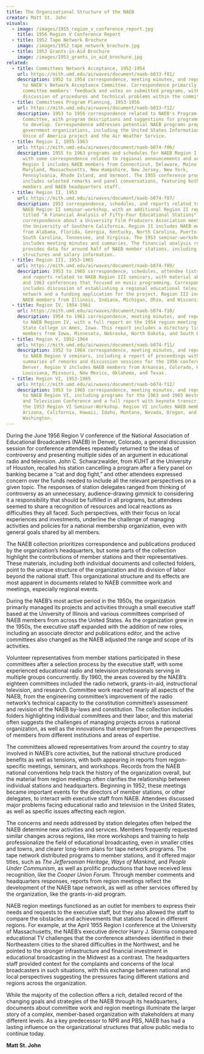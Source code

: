 ```yaml
---
title: The Organizational Structure of the NAEB
creator: Matt St. John
visuals:
  - image: /images/1955_region_v_conference_report.jpg
    title: 1956 Region V Conference Report
  - title: 1952 Tape Network Brochure
    image: /images/1952_tape_network_brochure.jpg
  - title: 1953 Grants-in-Aid Brochure
    image: /images/1953_grants_in_aid_brochure.jpg
related:
  - title: Committees Network Acceptance, 1952-1954
    url: https://mith.umd.edu/airwaves/document/naeb-b033-f01/
    description: 1952 to 1954 correspondence, meeting minutes, and reports related
      to NAEB's Network Acceptance Committee. Correspondence primarily addresses
      committee members' feedback and votes on submitted programs, with some
      discussion of procedures and technical problems within the committee.
  - title: Committees Program Planning, 1953-1956
    url: https://mith.umd.edu/airwaves/document/naeb-b033-f12/
    description: 1953 to 1956 correspondence related to NAEB's Program Planning
      Committee, with program descriptions and suggestions for programming areas
      to develop. Correspondence addresses potential NAEB programs proposed by
      government organizations, including the United States Information Agency's
      Voice of America project and the Air Weather Service.
  - title: Region I, 1955-1963
    url: https://mith.umd.edu/airwaves/document/naeb-b074-f06/
    description: 1955 to 1963 programs and schedules for NAEB Region I conferences,
      with some correspondence related to regional announcements and activities.
      Region I includes NAEB members from Connecticut, Delaware, Maine,
      Maryland, Massachusetts, New Hampshire, New Jersey, New York,
      Pennsylvania, Rhode Island, and Vermont. The 1955 conference program
      includes selected remarks and panel conversations, featuring both regional
      members and NAEB headquarters staff.
  - title: Region II, 1953
    url: https://mith.umd.edu/airwaves/document/naeb-b074-f07/
    description: 1953 correspondence, schedules, and reports related to the 1953
      NAEB Region II seminar-workshop, with an additional Region II report
      titled "A Financial Analysis of Fifty-Four Educational Stations" and brief
      correspondence about a University Film Producers Association meeting at
      the University of Southern California. Region II includes NAEB members
      from Alabama, Florida, Georgia, Kentucky, North Carolina, Puerto Rico,
      South Carolina, Tennessee, and Virginia. The 1953 seminar-workshop report
      includes meeting minutes and summaries. The financial analysis report
      provides data for around half of NAEB member stations, including staff
      structures and salary information.
  - title: Region III, 1953-1965
    url: https://mith.umd.edu/airwaves/document/naeb-b074-f09/
    description: 1953 to 1965 correspondence, schedules, attendee lists, programs,
      and reports related to NAEB Region III seminars, with material about 1962
      and 1963 conferences that focused on music programming. Correspondence
      includes discussion of establishing a regional educational television
      network and a funding application for the project. Region III includes
      NAEB members from Illinois, Indiana, Michigan, Ohio, and Wisconsin.
  - title: Region IV, 1954-1961
    url: https://mith.umd.edu/airwaves/document/naeb-b074-f10/
    description: 1954 to 1961 correspondence, meeting minutes, and reports related
      to NAEB Region IV, with a full report on the 1954 region meeting at Iowa
      State College in Ames, Iowa. This report includes a directory listing
      members from Iowa, Minnesota, Nebraska, North Dakota, and South Dakota.
  - title: Region V, 1952-1964
    url: https://mith.umd.edu/airwaves/document/naeb-b074-f11/
    description: 1952 to 1964 correspondence, meeting minutes, and reports related
      to NAEB Region V seminars, including a report of proceedings with
      summaries of remarks and discussion sessions for the 1956 conference in
      Denver. Region V includes NAEB members from Arkansas, Colorado, Kansas,
      Louisiana, Missouri, New Mexico, Oklahoma, and Texas.
  - title: Region VI, 1953-1965
    url: https://mith.umd.edu/airwaves/document/naeb-b074-f12/
    description: 1953 to 1965 correspondence, meeting minutes, and reports related
      to NAEB Region VI, including programs for the 1963 and 1965 Western Radio
      and Television Conference and a full report with keynote transcripts for
      the 1953 Region VI Seminar-Workshop. Region VI includes NAEB members from
      Arizona, California, Hawaii, Idaho, Montana, Nevada, Oregon, and
      Washington.
---
```

During the June 1956 Region V conference of the National Association of Educational Broadcasters (NAEB) in Denver, Colorado, a general discussion session for conference attendees repeatedly returned to the ideas of controversy and presenting multiple sides of an argument in educational radio and television. John C. Schwarzwalder, from KUHT at the University of Houston, recalled his station cancelling a program after a fiery panel on banking became a “cat and dog fight,” and other attendees expressed concern over the funds needed to include all the relevant perspectives on a given topic. The responses of station delegates ranged from thinking of controversy as an unnecessary, audience-drawing gimmick to considering it a responsibility that should be fulfilled in all programs, but attendees seemed to share a recognition of resources and local reactions as difficulties they all faced. Such perspectives, with their focus on local experiences and investments, underline the challenge of managing activities and policies for a national membership organization, even with general goals shared by all members.

The NAEB collection prioritizes correspondence and publications produced by the organization’s headquarters, but some parts of the collection highlight the contributions of member stations and their representatives. These materials, including both individual documents and collected folders, point to the unique structure of the organization and its division of labor beyond the national staff. This organizational structure and its effects are most apparent in documents related to NAEB committee work and meetings, especially regional events.

During the NAEB’s most active period in the 1950s, the organization primarily managed its projects and activities through a small executive staff based at the University of Illinois and various committees comprised of NAEB members from across the United States. As the organization grew in the 1950s, the executive staff expanded with the addition of new roles, including an associate director and publications editor, and the active committees also changed as the NAEB adjusted the range and scope of its activities.

Volunteer representatives from member stations participated in these committees after a selection process by the executive staff, with some experienced educational radio and television professionals serving in multiple groups concurrently. By 1960, the areas covered by the NAEB’s eighteen committees included the radio network, grants-in-aid, instructional television, and research. Committee work reached nearly all aspects of the NAEB, from the engineering committee’s improvement of the radio network’s technical capacity to the constitution committee’s assessment and revision of the NAEB by-laws and constitution. The collection includes folders highlighting individual committees and their labor, and this material often suggests the challenges of managing projects across a national organization, as well as the innovations that emerged from the perspectives of members from different institutions and areas of expertise.

The committees allowed representatives from around the country to stay involved in NAEB’s core activities, but the national structure produced benefits as well as tensions, with both appearing in reports from region-specific meetings, seminars, and workshops. Records from the NAEB national conventions help track the history of the organization overall, but the material from region meetings often clarifies the relationship between individual stations and headquarters. Beginning in 1952, these meetings became important events for the directors of member stations, or other delegates, to interact with executive staff from NAEB. Attendees discussed major problems facing educational radio and television in the United States, as well as specific issues affecting each region.

The concerns and needs addressed by station delegates often helped the NAEB determine new activities and services. Members frequently requested similar changes across regions, like more workshops and training to help professionalize the field of educational broadcasting, even in smaller cities and towns, and clearer long-term plans for tape network programs. The tape network distributed programs to member stations, and it offered major titles, such as *The Jeffersonian Heritage*, *Ways of Mankind*, and *People Under Communism*, as well as prolific productions that have received less recognition, like the *Cooper Union Forum*. Through member comments and headquarters responses, reports from region meetings reflect the development of the NAEB tape network, as well as other services offered by the organization, like the grants-in-aid program.

NAEB region meetings functioned as an outlet for members to express their needs and requests to the executive staff, but they also allowed the staff to compare the obstacles and achievements that stations faced in different regions. For example, at the April 1955 Region I conference at the University of Massachusetts, the NAEB’s executive director Harry J. Skornia compared educational TV challenges that the conference attendees identified in their Northeastern cities to the shared difficulties in the Northwest, and he pointed to the stronger infrastructure and financial investment in educational broadcasting in the Midwest as a contrast. The headquarters staff provided context for the complaints and concerns of the local broadcasters in such situations, with this exchange between national and local perspectives suggesting the pressures facing different stations and regions across the organization.

While the majority of the collection offers a rich, detailed record of the changing goals and strategies of the NAEB through its headquarters, documents about committee work and region meetings illuminate the larger story of a complex, member-based organization with stakeholders at many different levels. As a key predecessor to NPR and PBS, NAEB has had a lasting influence on the organizational structures that allow public media to continue today.

**Matt St. John**